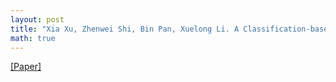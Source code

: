 ```yaml
---
layout: post
title: "Xia Xu, Zhenwei Shi, Bin Pan, Xuelong Li. A Classification-based Model for Multi-Objective Hyperspectral Sparse Unmixing, IEEE Transactions on Geoscience and Remote Sensing, 57(12): 9612-9625, 2019."
math: true
---
```

[[Paper]](https://doi.org/10.1109/TGRS.2019.2928021) 

